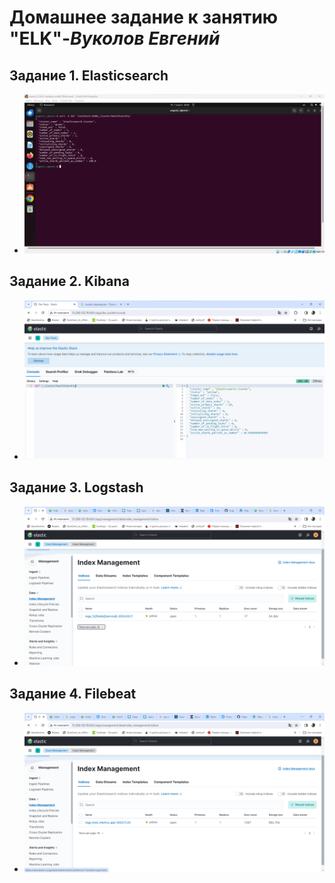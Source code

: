 # **Домашнее задание к занятию "ELK"**-***Вуколов Евгений***

## **Задание 1. Elasticsearch**

- ![scrinshot](https://github.com/Evgenii-379/11-03.md/blob/main/Снимок%20экрана%202024-03-01%20210220.png)

## **Задание 2. Kibana**

- ![scrinshot](https://github.com/Evgenii-379/11-03.md/blob/main/Снимок%20экрана%202024-03-02%20181056.png)

## **Задание 3. Logstash**

- ![scrinshot](https://github.com/Evgenii-379/11-03.md/blob/main/Снимок%20экрана%202024-03-12%20002409.png)

## **Задание 4. Filebeat**

- ![scrinshot](https://github.com/Evgenii-379/11-03.md/blob/main/Снимок%20экрана%202024-03-13%20001649.png)

